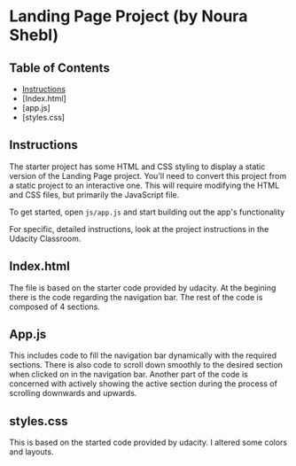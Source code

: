 # Landing Page Project (by Noura Shebl)

## Table of Contents

* [Instructions](#instructions)
* [Index.html]
* [app.js]
* [styles.css]

## Instructions

The starter project has some HTML and CSS styling to display a static version of the Landing Page project. You'll need to convert this project from a static project to an interactive one. This will require modifying the HTML and CSS files, but primarily the JavaScript file.

To get started, open `js/app.js` and start building out the app's functionality

For specific, detailed instructions, look at the project instructions in the Udacity Classroom.


## Index.html
The file is based on the starter code provided by udacity. At the begining there is  the code regarding the navigation bar. The rest of the code is composed of 4 sections.

## App.js 
This includes code to fill the navigation bar dynamically with the required sections. There is also code to scroll down smoothly to the desired section when clicked on in the navigation bar.
Another part of the code is concerned with actively showing the active section during the process of scrolling downwards and upwards. 
 
## styles.css
This is based on the started code provided by udacity. I altered some colors and layouts. 

